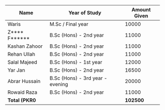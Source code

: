 | Name           | Year of Study                        | Amount Given |
|----------------|--------------------------------------|--------------|
| Waris          | M.Sc / Final year                    | 10000        |
| Z*\*\*\* F\*\*\*\*\*\*     | B.Sc (Hons) - 2nd year               | 11000        |
| Kashan Zahoor  | B.Sc (Hons) - 2nd year               | 11000        |
| Rehan Ullah    | B.Sc (Hons) - 2nd year               | 11000        |
| Salal Majeed   | B.Sc (Hons) - 1st year               | 12000        |
| Yar Jan        | B.Sc (Hons) - 2nd year               | 16500        |
| Abrar Hussain  | B.Sc (Hons) - 3rd year - evening     | 20000        |
| Rowaid Raza    | B.Sc (Hons) - 2nd year               | 11000        |
| **Total (PKR0**      |                                      | **102500**   |
